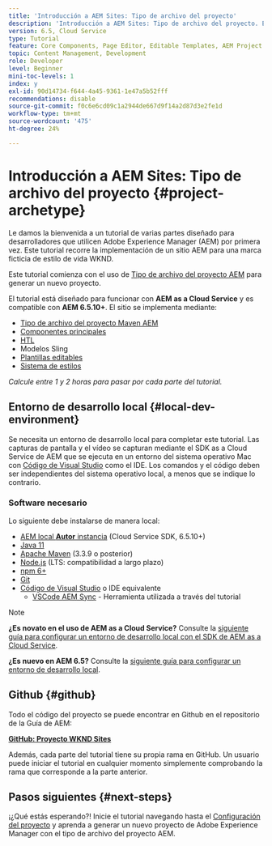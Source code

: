 ```yaml
---
title: 'Introducción a AEM Sites: Tipo de archivo del proyecto'
description: 'Introducción a AEM Sites: Tipo de archivo del proyecto. El tutorial de WKND es un tutorial de varias partes diseñado para desarrolladores que no han llegado a Adobe Experience Manager. El tutorial recorre la implementación de un sitio AEM para una marca ficticia de estilo de vida, la WKND. El tutorial cubre temas fundamentales como la configuración del proyecto, los arquetipos de maven, los componentes principales, las plantillas editables, las bibliotecas de cliente y el desarrollo de componentes.'
version: 6.5, Cloud Service
type: Tutorial
feature: Core Components, Page Editor, Editable Templates, AEM Project Archetype
topic: Content Management, Development
role: Developer
level: Beginner
mini-toc-levels: 1
index: y
exl-id: 90d14734-f644-4a45-9361-1e47a5b52fff
recommendations: disable
source-git-commit: f0c6e6cd09c1a2944de667d9f14a2d87d3e2fe1d
workflow-type: tm+mt
source-wordcount: '475'
ht-degree: 24%

---
```


# Introducción a AEM Sites: Tipo de archivo del proyecto {#project-archetype}

Le damos la bienvenida a un tutorial de varias partes diseñado para desarrolladores que utilicen Adobe Experience Manager (AEM) por primera vez. Este tutorial recorre la implementación de un sitio AEM para una marca ficticia de estilo de vida WKND.

Este tutorial comienza con el uso de [Tipo de archivo del proyecto AEM](https://experienceleague.adobe.com/docs/experience-manager-core-components/using/developing/archetype/overview.html?lang=es) para generar un nuevo proyecto.

El tutorial está diseñado para funcionar con **AEM as a Cloud Service** y es compatible con **AEM 6.5.10+**. El sitio se implementa mediante:

* [Tipo de archivo del proyecto Maven AEM](https://experienceleague.adobe.com/docs/experience-manager-core-components/using/developing/archetype/overview.html)
* [Componentes principales](https://experienceleague.adobe.com/docs/experience-manager-core-components/using/introduction.html?lang=es)
* [HTL](https://experienceleague.adobe.com/docs/experience-manager-htl/using/getting-started/getting-started.html)
* Modelos Sling
* [Plantillas editables](https://experienceleague.adobe.com/docs/experience-manager-learn/sites/page-authoring/template-editor-feature-video-use.html?lang=es)
* [Sistema de estilos](https://experienceleague.adobe.com/docs/experience-manager-learn/sites/page-authoring/style-system-feature-video-use.html)

*Calcule entre 1 y 2 horas para pasar por cada parte del tutorial.*

## Entorno de desarrollo local {#local-dev-environment}

Se necesita un entorno de desarrollo local para completar este tutorial. Las capturas de pantalla y el vídeo se capturan mediante el SDK as a Cloud Service de AEM que se ejecuta en un entorno del sistema operativo Mac con [Código de Visual Studio](https://code.visualstudio.com/) como el IDE. Los comandos y el código deben ser independientes del sistema operativo local, a menos que se indique lo contrario.

### Software necesario

Lo siguiente debe instalarse de manera local:

* [AEM local **Autor** instancia](https://experience.adobe.com/#/downloads) (Cloud Service SDK, 6.5.10+)
* [Java 11](https://downloads.experiencecloud.adobe.com/content/software-distribution/en/general.html)
* [Apache Maven](https://maven.apache.org/) (3.3.9 o posterior)
* [Node.js](https://nodejs.org/en/) (LTS: compatibilidad a largo plazo)
* [npm 6+](https://www.npmjs.com/)
* [Git](https://git-scm.com/)
* [Código de Visual Studio](https://code.visualstudio.com/) o IDE equivalente
   * [VSCode AEM Sync](https://marketplace.visualstudio.com/items?itemName=yamato-ltd.vscode-aem-sync) - Herramienta utilizada a través del tutorial

>[!NOTE]
>
> **¿Es novato en el uso de AEM as a Cloud Service?** Consulte la [siguiente guía para configurar un entorno de desarrollo local con el SDK de AEM as a Cloud Service](https://experienceleague.adobe.com/docs/experience-manager-learn/cloud-service/local-development-environment-set-up/overview.html?lang=es).
>
> **¿Es nuevo en AEM 6.5?** Consulte la [siguiente guía para configurar un entorno de desarrollo local](https://experienceleague.adobe.com/docs/experience-manager-learn/foundation/development/set-up-a-local-aem-development-environment.html?lang=es).

## Github {#github}

Todo el código del proyecto se puede encontrar en Github en el repositorio de la Guía de AEM:

**[GitHub: Proyecto WKND Sites](https://github.com/adobe/aem-guides-wknd)**

Además, cada parte del tutorial tiene su propia rama en GitHub. Un usuario puede iniciar el tutorial en cualquier momento simplemente comprobando la rama que corresponde a la parte anterior.

## Pasos siguientes {#next-steps}

¡¿Qué estás esperando?! Inicie el tutorial navegando hasta el [Configuración del proyecto](project-setup.md) y aprenda a generar un nuevo proyecto de Adobe Experience Manager con el tipo de archivo del proyecto AEM.
